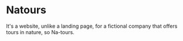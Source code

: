 # Natours
It's a website, unlike a landing page, for a fictional company that offers tours in nature, so Na-tours.
